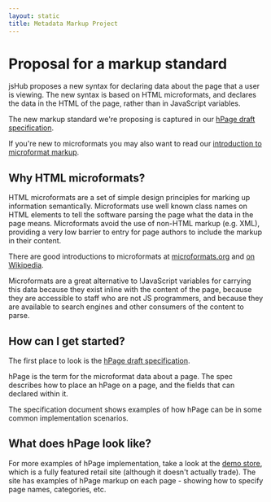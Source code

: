 ```yaml
---
layout: static
title: Metadata Markup Project 
---
```



# Proposal for a markup standard #

jsHub proposes a new syntax for declaring data about the page that a user is viewing. The new syntax is based on HTML microformats, and declares the data in the HTML of the page, rather than in JavaScript variables.

The new markup standard we're proposing is captured in our [hPage draft specification](/hPage).

If you're new to microformats you may also want to read our [introduction to microformat markup](./introduction.html).

## Why HTML microformats? ##
HTML microformats are a set of simple design principles for marking up information semantically. Microformats use well known class names on HTML elements to tell the software parsing the page what the data in the page means. Microformats avoid the use of non-HTML markup (e.g. XML), providing a very low barrier to entry for page authors to include the markup in their content.

There are good introductions to microformats at [microformats.org](http://microformats.org/) and [on Wikipedia](http://en.wikipedia.org/wiki/Microformats).

Microformats are a great alternative to !JavaScript variables for carrying this data because they exist inline with the content of the page, because they are accessible to staff who are not JS programmers, and because they are available to search engines and other consumers of the content to parse.

## How can I get started? ##

The first place to look is the [hPage draft specification](/hPage). 

hPage is the term for the microformat data about a page. The spec describes how to place an hPage on a page, and the fields that can declared within it.

The specification document shows examples of how hPage can be in some common implementation scenarios.

## What does hPage look like? ##
For more examples of hPage implementation, take a look at the [demo store](/projects/demos/), which is a fully featured retail site (although it doesn't actually trade). The site has examples of hPage markup on each page - showing how to specify page names, categories, etc.
